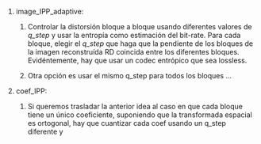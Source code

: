 

1. image_IPP_adaptive:

	1. Controlar la distorsión bloque a bloque usando diferentes
	   valores de *q_step* y usar la entropía como estimación del
	   bit-rate. Para cada bloque, elegir el *q_step* que haga que la
	   pendiente de los bloques de la imagen reconstruída RD coincida
	   entre los diferentes bloques. Evidéntemente, hay que usar un
	   codec entrópico que sea lossless.
	  
	2. Otra opción es usar el mismo q_step para todos los bloques ...
	
2. coef_IPP:

	1. Si queremos trasladar la anterior idea al caso en que cada
	   bloque tiene un único coeficiente, suponiendo que la
	   transformada espacial es ortogonal, hay que cuantizar cada coef
	   usando un q_step diferente y 
